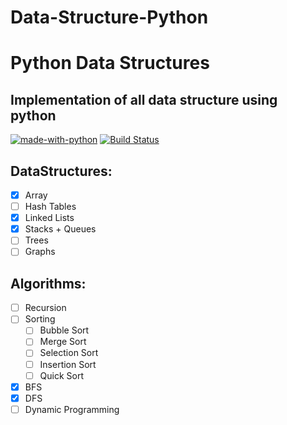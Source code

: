 # Data-Structure-Python
# Python Data Structures
## Implementation of all data structure using python

[![made-with-python](https://img.shields.io/badge/Made%20with-Python-1f425f.svg)](https://www.python.org/)
[![Build Status](https://travis-ci.org/TheMightyRaider/Data-Structure-Python.svg?branch=master)](https://travis-ci.org/TheMightyRaider/Data-Structure-Python)


## DataStructures:

- [X] Array
- [ ] Hash Tables
- [X] Linked Lists
- [X] Stacks + Queues
- [ ] Trees
- [ ] Graphs

## Algorithms:
- [ ] Recursion
- [ ] Sorting
  - [ ] Bubble Sort
  - [ ] Merge Sort
  - [ ] Selection Sort
  - [ ] Insertion Sort
  - [ ] Quick Sort 
- [X] BFS
- [X] DFS
- [ ] Dynamic Programming
